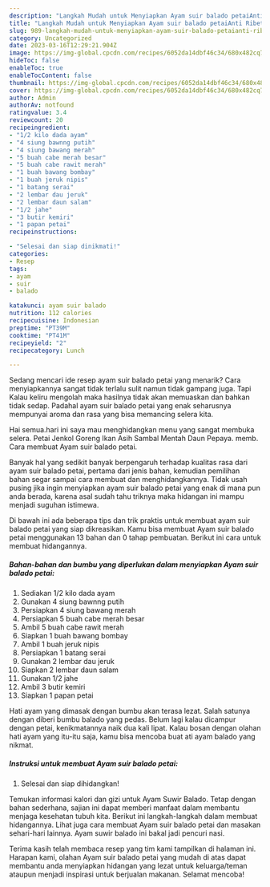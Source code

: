 ```yaml
---
description: "Langkah Mudah untuk Menyiapkan Ayam suir balado petaiAnti Ribet"
title: "Langkah Mudah untuk Menyiapkan Ayam suir balado petaiAnti Ribet"
slug: 989-langkah-mudah-untuk-menyiapkan-ayam-suir-balado-petaianti-ribet
category: Uncategorized
date: 2023-03-16T12:29:21.904Z
image: https://img-global.cpcdn.com/recipes/6052da14dbf46c34/680x482cq70/ayam-suir-balado-petai-foto-resep-utama.jpg
hideToc: false
enableToc: true
enableTocContent: false
thumbnail: https://img-global.cpcdn.com/recipes/6052da14dbf46c34/680x482cq70/ayam-suir-balado-petai-foto-resep-utama.jpg
cover: https://img-global.cpcdn.com/recipes/6052da14dbf46c34/680x482cq70/ayam-suir-balado-petai-foto-resep-utama.jpg
author: Admin
authorAv: notfound
ratingvalue: 3.4
reviewcount: 20
recipeingredient:
- "1/2 kilo dada ayam"
- "4 siung bawnng putih"
- "4 siung bawang merah"
- "5 buah cabe merah besar"
- "5 buah cabe rawit merah"
- "1 buah bawang bombay"
- "1 buah jeruk nipis"
- "1 batang serai"
- "2 lembar dau jeruk"
- "2 lembar daun salam"
- "1/2 jahe"
- "3 butir kemiri"
- "1 papan petai"
recipeinstructions:

- "Selesai dan siap dinikmati!"
categories:
- Resep
tags:
- ayam
- suir
- balado

katakunci: ayam suir balado 
nutrition: 112 calories
recipecuisine: Indonesian
preptime: "PT39M"
cooktime: "PT41M"
recipeyield: "2"
recipecategory: Lunch

---
```



Sedang mencari ide resep ayam suir balado petai yang menarik? Cara menyiapkannya sangat tidak terlalu sulit namun tidak gampang juga. Tapi Kalau keliru mengolah maka hasilnya tidak akan memuaskan dan bahkan tidak sedap. Padahal ayam suir balado petai yang enak seharusnya mempunyai aroma dan rasa yang bisa memancing selera kita.


Hai semua.hari ini saya mau menghidangkan menu yang sangat membuka selera. Petai Jenkol Goreng Ikan Asih Sambal Mentah Daun Pepaya. memb. Cara membuat Ayam suir balado petai.

Banyak hal yang sedikit banyak berpengaruh terhadap kualitas rasa dari ayam suir balado petai, pertama dari jenis bahan, kemudian pemilihan bahan segar sampai cara membuat dan menghidangkannya. Tidak usah pusing jika ingin menyiapkan ayam suir balado petai yang enak di mana pun anda berada, karena asal sudah tahu triknya maka hidangan ini mampu menjadi suguhan istimewa.


Di bawah ini ada beberapa tips dan trik praktis untuk membuat ayam suir balado petai yang siap dikreasikan. Kamu bisa membuat Ayam suir balado petai menggunakan 13 bahan dan 0 tahap pembuatan. Berikut ini cara untuk membuat hidangannya.

<!--inarticleads1-->

##### Bahan-bahan dan bumbu yang diperlukan dalam menyiapkan Ayam suir balado petai:

1. Sediakan 1/2 kilo dada ayam
1. Gunakan 4 siung bawnng putih
1. Persiapkan 4 siung bawang merah
1. Persiapkan 5 buah cabe merah besar
1. Ambil 5 buah cabe rawit merah
1. Siapkan 1 buah bawang bombay
1. Ambil 1 buah jeruk nipis
1. Persiapkan 1 batang serai
1. Gunakan 2 lembar dau jeruk
1. Siapkan 2 lembar daun salam
1. Gunakan 1/2 jahe
1. Ambil 3 butir kemiri
1. Siapkan 1 papan petai


Hati ayam yang dimasak dengan bumbu akan terasa lezat. Salah satunya dengan diberi bumbu balado yang pedas. Belum lagi kalau dicampur dengan petai, kenikmatannya naik dua kali lipat. Kalau bosan dengan olahan hati ayam yang itu-itu saja, kamu bisa mencoba buat ati ayam balado yang nikmat. 

<!--inarticleads2-->

##### Instruksi untuk membuat Ayam suir balado petai:


1. Selesai dan siap dihidangkan!

Temukan informasi kalori dan gizi untuk Ayam Suwir Balado. Tetap dengan bahan sederhana, sajian ini dapat memberi manfaat dalam membantu menjaga kesehatan tubuh kita. Berikut ini langkah-langkah dalam membuat hidangannya. Lihat juga cara membuat Ayam suir balado petai dan masakan sehari-hari lainnya. Ayam suwir balado ini bakal jadi pencuri nasi. 

Terima kasih telah membaca resep yang tim kami tampilkan di halaman ini. Harapan kami, olahan Ayam suir balado petai yang mudah di atas dapat membantu anda menyiapkan hidangan yang lezat untuk keluarga/teman ataupun menjadi inspirasi untuk berjualan makanan. Selamat mencoba!
